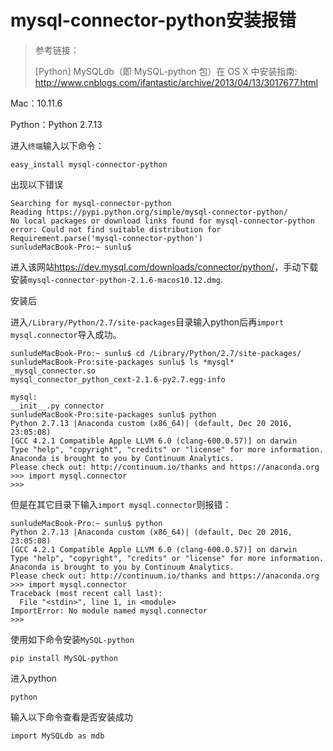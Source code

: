 # mysql-connector-python安装报错

> 参考链接：
>
> [Python] MySQLdb（即 MySQL-python 包）在 OS X 中安装指南:
<http://www.cnblogs.com/ifantastic/archive/2013/04/13/3017677.html>
>



Mac：10.11.6

Python：Python 2.7.13

进入`终端`输入以下命令：

    easy_install mysql-connector-python

出现以下错误

    Searching for mysql-connector-python
    Reading https://pypi.python.org/simple/mysql-connector-python/
    No local packages or download links found for mysql-connector-python
    error: Could not find suitable distribution for Requirement.parse('mysql-connector-python')
    sunludeMacBook-Pro:~ sunlu$ 
    
进入该网站<https://dev.mysql.com/downloads/connector/python/>，手动下载安装`mysql-connector-python-2.1.6-macos10.12.dmg`.

安装后


   
进入`/Library/Python/2.7/site-packages`目录输入python后再`import mysql.connector`导入成功。


    sunludeMacBook-Pro:~ sunlu$ cd /Library/Python/2.7/site-packages/
    sunludeMacBook-Pro:site-packages sunlu$ ls *mysql*
    _mysql_connector.so
    mysql_connector_python_cext-2.1.6-py2.7.egg-info
    
    mysql:
    __init__.py	connector
    sunludeMacBook-Pro:site-packages sunlu$ python
    Python 2.7.13 |Anaconda custom (x86_64)| (default, Dec 20 2016, 23:05:08) 
    [GCC 4.2.1 Compatible Apple LLVM 6.0 (clang-600.0.57)] on darwin
    Type "help", "copyright", "credits" or "license" for more information.
    Anaconda is brought to you by Continuum Analytics.
    Please check out: http://continuum.io/thanks and https://anaconda.org
    >>> import mysql.connector
    >>> 

但是在其它目录下输入`import mysql.connector`则报错：


    sunludeMacBook-Pro:~ sunlu$ python
    Python 2.7.13 |Anaconda custom (x86_64)| (default, Dec 20 2016, 23:05:08) 
    [GCC 4.2.1 Compatible Apple LLVM 6.0 (clang-600.0.57)] on darwin
    Type "help", "copyright", "credits" or "license" for more information.
    Anaconda is brought to you by Continuum Analytics.
    Please check out: http://continuum.io/thanks and https://anaconda.org
    >>> import mysql.connector
    Traceback (most recent call last):
      File "<stdin>", line 1, in <module>
    ImportError: No module named mysql.connector
    >>> 
 

使用如下命令安装`MySQL-python`
 
    pip install MySQL-python
   
进入python
    
    python
    
输入以下命令查看是否安装成功
    
    import MySQLdb as mdb